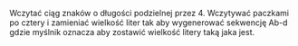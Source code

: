 Wczytać ciąg znaków o długości podzielnej przez 4. Wczytywać paczkami po cztery i zamieniać wielkość liter tak aby wygenerować sekwencję Ab-d gdzie myślnik oznacza aby zostawić wielkość litery taką jaka jest.
